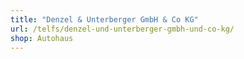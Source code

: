 ```yaml
---
title: "Denzel & Unterberger GmbH & Co KG"
url: /telfs/denzel-und-unterberger-gmbh-und-co-kg/
shop: Autohaus
---
```

